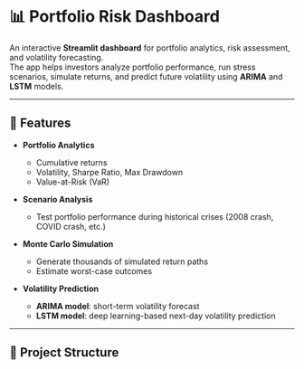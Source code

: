 # 📊 Portfolio Risk Dashboard

An interactive **Streamlit dashboard** for portfolio analytics, risk assessment, and volatility forecasting.  
The app helps investors analyze portfolio performance, run stress scenarios, simulate returns, and predict future volatility using **ARIMA** and **LSTM** models.  

---

## 🚀 Features
- **Portfolio Analytics**
  - Cumulative returns
  - Volatility, Sharpe Ratio, Max Drawdown
  - Value-at-Risk (VaR)

- **Scenario Analysis**
  - Test portfolio performance during historical crises (2008 crash, COVID crash, etc.)

- **Monte Carlo Simulation**
  - Generate thousands of simulated return paths
  - Estimate worst-case outcomes

- **Volatility Prediction**
  - **ARIMA model**: short-term volatility forecast
  - **LSTM model**: deep learning-based next-day volatility prediction

---

## 📂 Project Structure
